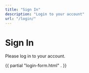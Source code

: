 ```yaml
---
title: "Sign In"
description: "Login to your account"
url: "/login/"
---
```


# Sign In

Please log in to your account.

{{ partial "login-form.html" . }}
